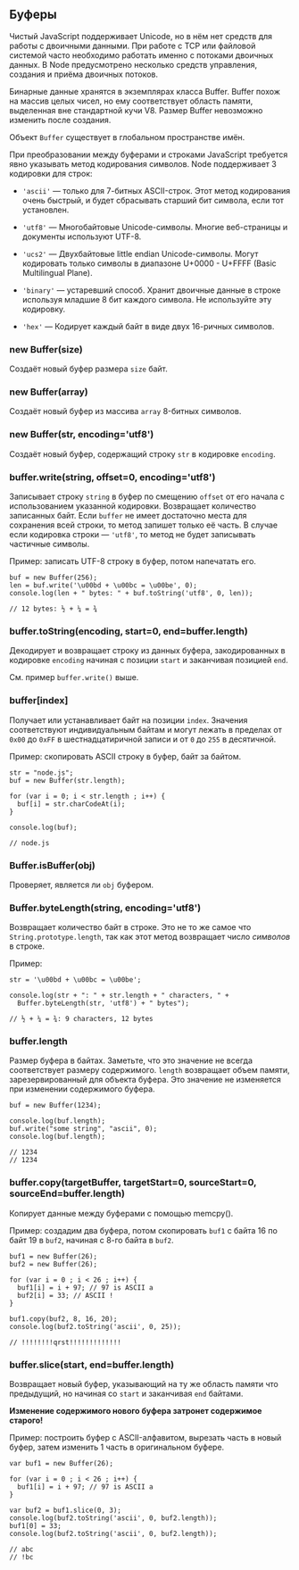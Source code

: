 ## Буферы

Чистый JavaScript поддерживает Unicode, но в нём нет средств для работы
с двоичными данными. При работе с TCP или файловой системой часто необходимо
работать именно с потоками двоичных данных. В Node предусмотрено несколько
средств управления, создания и приёма двоичных потоков.

Бинарные данные хранятся в экземплярах класса Buffer. Buffer похож на массив
целых чисел, но ему соответствует область памяти, выделенная вне стандартной
кучи V8. Размер Buffer невозможно изменить после создания. 

Объект `Buffer` существует в глобальном пространстве имён.

При преобразовании между буферами и строками JavaScript требуется явно
указывать метод кодирования символов. Node поддерживает 3 кодировки для строк:

* `'ascii'` — только для 7-битных ASCII-строк. Этот метод кодирования очень
  быстрый, и будет сбрасывать старший бит символа, если тот установлен.

* `'utf8'` — Многобайтовые Unicode-символы. Многие веб-страницы и документы используют UTF-8.

+ `'ucs2'` — Двухбайтовые little endian Unicode-символы.
  Могут кодировать только символы в диапазоне U+0000 - U+FFFF (Basic Multilingual Plane).

* `'binary'` — устаревший способ. Хранит двоичные данные в строке используя
  младшие 8 бит каждого символа. Не используйте эту кодировку.

* `'hex'` — Кодирует каждый байт в виде двух 16-ричных символов.

### new Buffer(size)

Создаёт новый буфер размера `size` байт.

### new Buffer(array)

Создаёт новый буфер из массива `array` 8-битных символов.

### new Buffer(str, encoding='utf8')

Создаёт новый буфер, содержащий строку `str` в кодировке `encoding`.

### buffer.write(string, offset=0, encoding='utf8')

Записывает строку `string` в буфер по смещению `offset` от его начала
с использованием указанной кодировки. Возвращает количество записанных байт.
Если `buffer` не имеет достаточно места для сохранения всей строки,
то метод запишет только её часть. В случае если кодировка строки — `'utf8'`,
то метод не будет записывать частичные символы.

Пример: записать UTF-8 строку в буфер, потом напечатать его.

    buf = new Buffer(256);
    len = buf.write('\u00bd + \u00bc = \u00be', 0);
    console.log(len + " bytes: " + buf.toString('utf8', 0, len));

    // 12 bytes: ½ + ¼ = ¾
    

### buffer.toString(encoding, start=0, end=buffer.length)

Декодирует и возвращает строку из данных буфера, закодированных в кодировке
`encoding` начиная с позиции `start` и заканчивая позицией `end`.

См. пример `buffer.write()` выше.


### buffer[index]

Получает или устанавливает байт на позиции `index`. Значения соответствуют индивидуальным
байтам и могут лежать в пределах от `0x00` до `0xFF` в шестнадцатиричной записи
и от `0` до `255` в десятичной. 

Пример: скопировать ASCII строку в буфер, байт за байтом.

    str = "node.js";
    buf = new Buffer(str.length);

    for (var i = 0; i < str.length ; i++) {
      buf[i] = str.charCodeAt(i);
    }

    console.log(buf);

    // node.js


### Buffer.isBuffer(obj)

Проверяет, является ли `obj` буфером.


### Buffer.byteLength(string, encoding='utf8')

Возвращает количество байт в строке. Это не то же самое что `String.prototype.length`,
так как этот метод возвращает число *символов* в строке.

Пример:

    str = '\u00bd + \u00bc = \u00be';

    console.log(str + ": " + str.length + " characters, " +
      Buffer.byteLength(str, 'utf8') + " bytes");

    // ½ + ¼ = ¾: 9 characters, 12 bytes


### buffer.length

Размер буфера в байтах. Заметьте, что это значение не всегда соответствует размеру
содержимого. `length` возвращает объем памяти, зарезервированный для объекта буфера.
Это значение не изменяется при изменении содержимого буфера.

    buf = new Buffer(1234);

    console.log(buf.length);
    buf.write("some string", "ascii", 0);
    console.log(buf.length);

    // 1234
    // 1234

### buffer.copy(targetBuffer, targetStart=0, sourceStart=0, sourceEnd=buffer.length)

Копирует данные между буферами с помощью memcpy().

Пример: создадим два буфера, потом скопировать `buf1`
с байта 16 по байт 19 в `buf2`, начиная с 8-го байта в `buf2`.

    buf1 = new Buffer(26);
    buf2 = new Buffer(26);

    for (var i = 0 ; i < 26 ; i++) {
      buf1[i] = i + 97; // 97 is ASCII a
      buf2[i] = 33; // ASCII !
    }

    buf1.copy(buf2, 8, 16, 20);
    console.log(buf2.toString('ascii', 0, 25));

    // !!!!!!!!qrst!!!!!!!!!!!!!

### buffer.slice(start, end=buffer.length)

Возвращает новый буфер, указывающий на ту же область памяти что предыдущий,
но начиная со `start` и заканчивая `end` байтами.

**Изменение содержимого нового буфера затронет содержимое старого!**

Пример: построить буфер с ASCII-алфавитом, вырезать часть в новый буфер, затем
изменить 1 часть в оригинальном буфере.

    var buf1 = new Buffer(26);

    for (var i = 0 ; i < 26 ; i++) {
      buf1[i] = i + 97; // 97 is ASCII a
    }

    var buf2 = buf1.slice(0, 3);
    console.log(buf2.toString('ascii', 0, buf2.length));
    buf1[0] = 33;
    console.log(buf2.toString('ascii', 0, buf2.length));

    // abc
    // !bc


